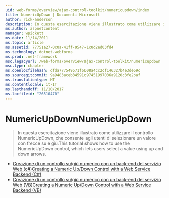 ```yaml
---
uid: web-forms/overview/ajax-control-toolkit/numericupdown/index
title: NumericUpDown | Documenti Microsoft
author: rick-anderson
description: In questa esercitazione viene illustrato come utilizzare il controllo NumericUpDown, che consente agli utenti di selezionare un valore con frecce su e giù.
ms.author: aspnetcontent
manager: wpickett
ms.date: 11/14/2011
ms.topic: article
ms.assetid: 77751a27-0c0a-41ff-9547-1c0d2ed03fd4
ms.technology: dotnet-webforms
ms.prod: .net-framework
msc.legacyurl: /web-forms/overview/ajax-control-toolkit/numericupdown
msc.type: chapter
ms.openlocfilehash: dfda777549571f6608a4cc2cf146327b4e3de69c
ms.sourcegitcommit: 9a9483aceb34591c97451997036a9120c3fe2baf
ms.translationtype: HT
ms.contentlocale: it-IT
ms.lasthandoff: 11/10/2017
ms.locfileid: "26510470"
---
```

<a name="numericupdown"></a><span data-ttu-id="5de30-103">NumericUpDown</span><span class="sxs-lookup"><span data-stu-id="5de30-103">NumericUpDown</span></span>
====================
> <span data-ttu-id="5de30-104">In questa esercitazione viene illustrato come utilizzare il controllo NumericUpDown, che consente agli utenti di selezionare un valore con frecce su e giù.</span><span class="sxs-lookup"><span data-stu-id="5de30-104">This tutorial shows how to use the NumericUpDown control, which lets users select a value using up and down arrows.</span></span>


- [<span data-ttu-id="5de30-105">Creazione di un controllo su/giù numerico con un back-end del servizio Web (c#)</span><span class="sxs-lookup"><span data-stu-id="5de30-105">Creating a Numeric Up/Down Control with a Web Service Backend (C#)</span></span>](creating-a-numeric-up-down-control-with-a-web-service-backend-cs.md)
- [<span data-ttu-id="5de30-106">Creazione di un controllo su/giù numerico con un back-end del servizio Web (VB)</span><span class="sxs-lookup"><span data-stu-id="5de30-106">Creating a Numeric Up/Down Control with a Web Service Backend (VB)</span></span>](creating-a-numeric-up-down-control-with-a-web-service-backend-vb.md)
